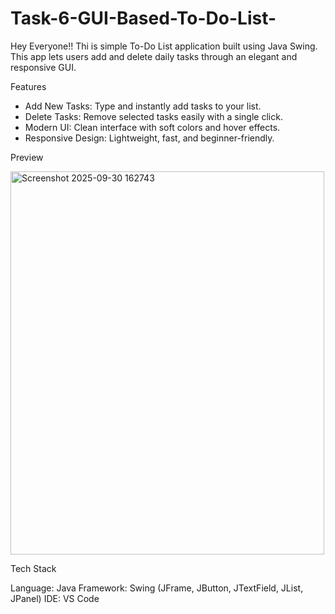 # Task-6-GUI-Based-To-Do-List-

Hey Everyone!! Thi is simple To-Do List application built using Java Swing.
This app lets users add and delete daily tasks through an elegant and responsive GUI.

Features

* Add New Tasks: Type and instantly add tasks to your list.
* Delete Tasks: Remove selected tasks easily with a single click.
* Modern UI: Clean interface with soft colors and hover effects.
* Responsive Design: Lightweight, fast, and beginner-friendly.

Preview

<img width="502" height="613" alt="Screenshot 2025-09-30 162743" src="https://github.com/user-attachments/assets/74ffd5ec-f3ee-4c36-bd4d-fc62f8143eb8" />

Tech Stack

Language: Java
Framework: Swing (JFrame, JButton, JTextField, JList, JPanel)
IDE: VS Code
